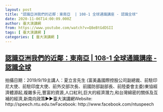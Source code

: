 ```yaml
---
layout: post
title: "認識亞洲我們的近鄰：東南亞  | 108-1 全球通識講座 - 認識全球"
date: 2020-11-06T14:00:09.000Z
author: 臺大演講網
from: https://www.youtube.com/watch?v=Q8eBtGdDSII
tags: [ 臺大演講網 ]
categories: [ 臺大演講網 ]
---
```

<!--1604671209000-->
[認識亞洲我們的近鄰：東南亞  | 108-1 全球通識講座 - 認識全球](https://www.youtube.com/watch?v=Q8eBtGdDSII)
------

<div>
拍攝日期：2019/9/19主講人：夏立言先生 (富美鑫國際控股公司副總裁、前駐印尼大使、前駐印度大使、前外交部次長、前國防部副部長、前陸委會主委)東協經濟體源起,複雜多元,豐富的資源,人口紅利,巨大的經濟潛力,和台灣綿密的關係及互補的經濟,新南向政策►►臺大演講網Website: http://speech.ntu.edu.twFacebook: http://www.facebook.com/ntuspeech
</div>
